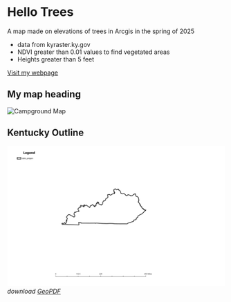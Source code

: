 # Hello Trees

A map made on elevations of trees in Arcgis in the spring of 2025

* data from kyraster.ky.gov
* NDVI greater than 0.01 values to find vegetated areas
* Heights greater than 5 feet

[Visit my webpage ](https://archive.org/)


## My map heading
![Campground Map](https://live.staticflickr.com/3485/3720141971_324155f776_z.jpg)



## Kentucky Outline



![kentucky outline](ky-outline.jpg)   
*download [GeoPDF](ky-outline.pdf)*
